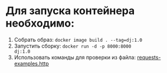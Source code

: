 # Для запуска контейнера необходимо:

1. Собрать образ:
   <code>docker image build . --tag=dj:1.0</code>
2. Запустить сборку:
   <code>docker run -d -p 8000:8000 dj:1.0</code>
3. Использовать команды для проверки из файла:
   [requests-examples.http](<https://github.com/MaxTols/Docker_2/blob/master/requests-examples.http>)